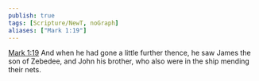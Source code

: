 ```yaml
---
publish: true
tags: [Scripture/NewT, noGraph]
aliases: ["Mark 1:19"]
---
```

[Mark 1:19](https://churchofjesuschrist.org/study/scriptures/nt/mark/1?lang=eng&id=p19#p19) And when he had gone a little further thence, he saw James the son of Zebedee, and John his brother, who also were in the ship mending their nets.
